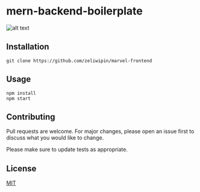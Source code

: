 # mern-backend-boilerplate

![alt text](https://i.ibb.co/vqzKNr6/LOGIN.jpg)


## Installation


```
git clone https://github.com/zeliwipin/marvel-frontend
```

## Usage

```
npm install
npm start
```

## Contributing
Pull requests are welcome. For major changes, please open an issue first to discuss what you would like to change.

Please make sure to update tests as appropriate.

## License
[MIT](https://choosealicense.com/licenses/mit/)

